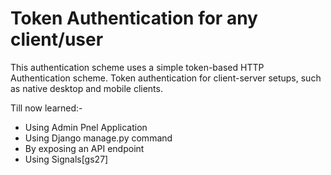 # Token Authentication for any client/user
This authentication scheme uses a simple token-based HTTP Authentication scheme. Token authentication for client-server setups, such as native desktop and mobile clients.

Till now learned:-
- Using Admin Pnel Application
- Using Django manage.py command
- By exposing an API endpoint
- Using Signals[gs27]
